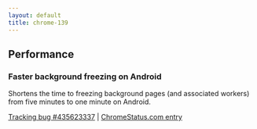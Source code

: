 ```yaml
---
layout: default
title: chrome-139
---
```


## Performance

### Faster background freezing on Android

Shortens the time to freezing background pages (and associated workers) from five minutes to one minute on Android.

[Tracking bug #435623337](https://issues.chromium.org/issues/435623337) | [ChromeStatus.com entry](https://chromestatus.com/feature/5386725031149568)
